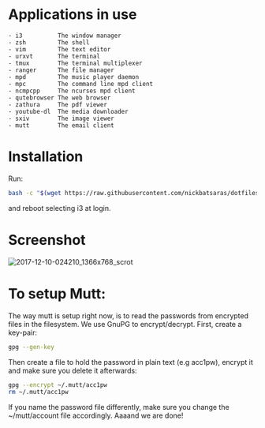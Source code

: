 # Applications in use
```
- i3          The window manager
- zsh         The shell
- vim         The text editor
- urxvt       The terminal
- tmux        The terminal multiplexer
- ranger      The file manager
- mpd         The music player daemon
- mpc         The command line mpd client
- ncmpcpp     The ncurses mpd client
- qutebrowser The web browser
- zathura     The pdf viewer
- youtube-dl  The media downloader
- sxiv        The image viewer
- mutt        The email client
```

# Installation
Run:
```bash
bash -c "$(wget https://raw.githubusercontent.com/nickbatsaras/dotfiles/master/setup.sh -O -)"
```
and reboot selecting i3 at login.


# Screenshot
![2017-12-10-024210_1366x768_scrot](https://user-images.githubusercontent.com/23704715/33800931-e8cc1552-dd53-11e7-82b3-5acaac9e6f37.png)


# To setup Mutt:
The way mutt is setup right now, is to read the passwords from encrypted files
in the filesystem. We use GnuPG to encrypt/decrypt.
First, create a key-pair:
```bash
gpg --gen-key
```
Then create a file to hold the password in plain text (e.g acc1pw),
encrypt it and make sure you delete it afterwards:
```bash
gpg --encrypt ~/.mutt/acc1pw
rm ~/.mutt/acc1pw
```
If you name the password file differently, make sure you change the
~/mutt/account file accordingly. Aaaand we are done!
